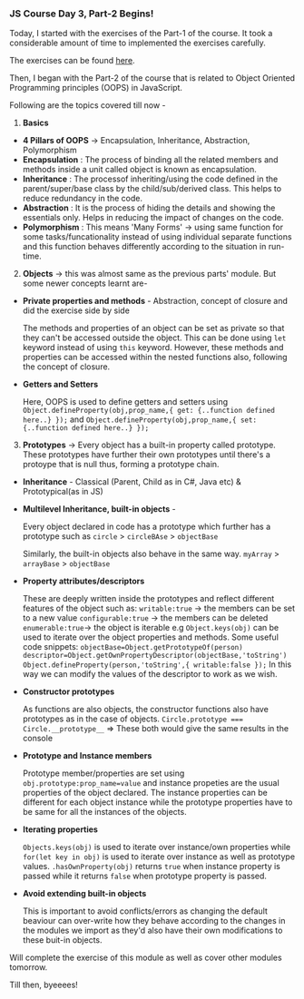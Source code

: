 ### JS Course Day 3, Part-2 Begins!

Today, I started with the exercises of the Part-1 of the course. It took a considerable amount of time to implemented the exercises carefully.

The exercises can be found [here](https://github.com/jazzcodes/JSCourse).

Then, I began with the Part-2 of the course that is related to Object Oriented Programming principles (OOPS) in JavaScript.

Following are the topics covered till now -

1. **Basics**
- **4 Pillars of OOPS** -> Encapsulation, Inheritance, Abstraction, Polymorphism
- **Encapsulation** : The process of binding all the related members and methods inside a unit called object is known as encapsulation.
- **Inheritance** : The processof inheriting/using the code defined in the parent/super/base class by the child/sub/derived class. This helps to reduce redundancy in the code.
- **Abstraction** : It is the process of hiding the details and showing the essentials only. Helps in reducing the impact of changes on the code.
- **Polymorphism** : This means 'Many Forms' -> using same function for some tasks/funcationality instead of using individual separate functions and this function behaves differently according to the situation in run-time.

2. **Objects** -> this was almost same as the previous parts' module. But some newer concepts learnt are-
- **Private properties and methods** - Abstraction, concept of closure and did the exercise side by side
 
  The methods and properties of an object can be set as private so that they can't be accessed outside the object. This can be done using `let` keyword instead of    using `this` keyword. However, these methods and properties can be accessed within the nested functions also, following the concept of closure.
  
- **Getters and Setters**
  
    Here, OOPS is used to define getters and setters using `Object.defineProperty(obj,prop_name,{ get: {..function defined here..} });` and `Object.defineProperty(obj,prop_name,{ set: {..function defined here..} });`

3. **Prototypes** -> Every object has a built-in property called prototype. These prototypes have further their own prototypes until there's a protoype that is null thus, forming a prototype chain.
- **Inheritance** - Classical (Parent, Child as in C#, Java etc) & Prototypical(as in JS)
- **Multilevel Inheritance, built-in objects** - 
    
    Every object declared in code has a prototype which further has a prototype such as 
    `circle` > `circleBAse` > `objectBase`
    
    Similarly, the built-in objects also behave in the same way.
    `myArray` > `arrayBase` > `objectBase`
    
- **Property attributes/descriptors**

   These are deeply written inside the prototypes and reflect different features of the object such as:
   `writable:true` -> the members can be set to a new value
   `configurable:true` -> the members can be deleted
   `enumerable:true`-> the object is iterable e.g `Object.keys(obj)` can be used to iterate over the object properties and methods.
    Some useful code snippets:
    `objectBase=Object.getPrototypeOf(person)
     descriptor=Object.getOwnPropertyDescriptor(objectBase,'toString')
     Object.defineProperty(person,'toString',{
     writable:false
     });`
     In this way we can modify the values of the descriptor to work as we wish.
     
    
- **Constructor prototypes** 
    
    As functions are also objects, the constructor functions also have prototypes as in the case of objects.
    `Circle.prototype === Circle.__prototype__` => These both would give the same results in the console
     
- **Prototype and Instance members**

    Prototype member/properties are set using `obj.prototype:prop_name=value` and instance propeties are the usual properties of the object declared.
    The instance properties can be different for each object instance while the prototype properties have to be same for all the instances of the objects.

    
- **Iterating properties** 

  `Objects.keys(obj)` is used to iterate over instance/own properties while `for(let key in obj)` is used to iterate over instance as well as prototype values.        `.hasOwnProperty(obj)` returns `true` when instance property is passed while it returns `false` when prototype property is passed.

- **Avoid extending built-in objects**

   This is important to avoid conflicts/errors as changing the default beaviour can over-write how they behave according to the changes in the modules we import as they'd also have their own modifications to these buit-in objects.

Will complete the exercise of this module as well as cover other modules tomorrow.

Till then, byeeees!

